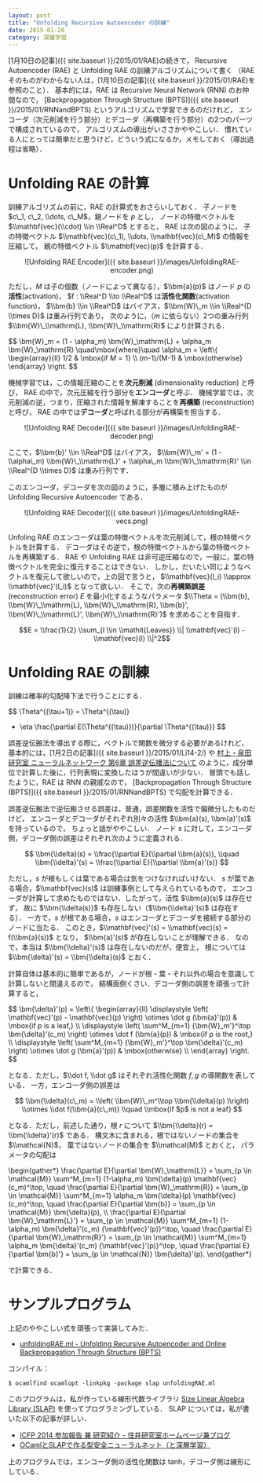 ```yaml
---
layout: post
title: "Unfolding Recursive Autoencoder の訓練"
date: 2015-01-20
category: 深層学習
---
```


[1月10日の記事]({{ site.baseurl }}/2015/01/RAE)の続きで，
Recursive Autoencoder (RAE) と Unfolding RAE の訓練アルゴリズムについて書く
（RAE そのものがわからない人は，[1月10日の記事]({{ site.baseurl }}/2015/01/RAE)を参照のこと）．
基本的には，RAE は Recursive Neural Network (RNN) のお仲間なので，
[Backpropagation Through Structure (BPTS)]({{ site.baseurl }}/2015/01/RNNandBPTS)
というアルゴリズムで学習できるのだけれど，
エンコーダ（次元削減を行う部分）とデコーダ（再構築を行う部分）の2つのパーツで構成されているので，
アルゴリズムの導出がいささかややこしい．
慣れている人にとっては簡単だと思うけど，どういう式になるか，メモしておく（導出過程は省略）．

Unfolding RAE の計算
===================

訓練アルゴリズムの前に，RAE の計算式をおさらいしておく．
子ノードを $c\_1, c\_2, \\dots, c\_M$，親ノードを $p$ とし，
ノードの特徴ベクトルを $\\mathbf{vec}(\\cdot) \\in \\Real^D$ とすると，
RAE は次の図のように，
子の特徴ベクトル $\\mathbf{vec}(c\_1), \\dots, \\mathbf{vec}(c\_M)$ の情報を圧縮して，
親の特徴ベクトル $\\mathbf{vec}(p)$ を計算する．

<center>![Unfolding RAE Encoder]({{ site.baseurl }}/images/UnfoldingRAE-encoder.png)</center>

ただし，$M$ は子の個数（ノードによって異なる），$\\bm{a}(p)$ はノード $p$ の**活性**(activation)，
$f : \\Real^D \\to \\Real^D$ は**活性化関数**(activation function)，
$\\bm{b} \\in \\Real^D$ はバイアス，$\\bm{W}\_m \\in \\Real^{D \\times D}$ は重み行列であり，
次のように，（$m$ に依らない）2つの重み行列 $\\bm{W}\_\\mathrm{L}, \\bm{W}\_\\mathrm{R}$ により計算される．

$$
  \\bm{W}\_m = (1 - \\alpha\_m) \\bm{W}\_\\mathrm{L} + \\alpha\_m \\bm{W}\_\\mathrm{R}
  \\quad\\mbox{where}\\quad
  \\alpha\_m =
  \\left\\{
  \\begin{array}{ll}
    1/2 & \\mbox{if $M=1$} \\\\
    (m-1)/(M-1) & \\mbox{otherwise}
  \end{array}
  \\right.
$$

機械学習では，この情報圧縮のことを**次元削減** (dimensionality reduction) と呼び，
RAE の中で，次元圧縮を行う部分を**エンコーダ**と呼ぶ．
機械学習では，次元削減の逆，つまり，圧縮された情報を解凍することを**再構築** (reconstruction) と呼び，
RAE の中では**デコーダ**と呼ばれる部分が再構築を担当する．

<center>![Unfolding RAE Decoder]({{ site.baseurl }}/images/UnfoldingRAE-decoder.png)</center>

ここで，$\\bm{b}' \\in \\Real^D$ はバイアス，
$\\bm{W}\_m' = (1 - \\alpha\_m) \\bm{W}\_\\mathrm{L}' + \\alpha\_m \\bm{W}\_\\mathrm{R}' \\in \\Real^{D \\times D}$ は重み行列です．

このエンコーダ，デコーダを次の図のように，多層に積み上げたものが Unfolding Recursive Autoencoder である．

<center>![Unfolding RAE Decoder]({{ site.baseurl }}/images/UnfoldingRAE-vecs.png)</center>

Unfoling RAE のエンコーダは葉の特徴ベクトルを次元削減して，根の特徴ベクトルを計算する．
デコーダはその逆で，根の特徴ベクトルから葉の特徴ベクトルを再構築する．
RAE や Unfolding RAE は非可逆圧縮なので，一般に，葉の特徴ベクトルを完全に復元することはできない．
しかし，だいたい同じようなベクトルを復元して欲しいので，上の図で言うと，
$\\mathbf{vec}(l_i) \\approx \\mathbf{vec}'(l_i)$ となって欲しい．
そこで，次の**再構築誤差** (reconstruction error) $E$ を最小化するようなパラメータ
$\\Theta = (\\bm{b}, \\bm{W}\_\\mathrm{L}, \\bm{W}\_\\mathrm{R}, \\bm{b}', \\bm{W}\_\\mathrm{L}', \\bm{W}\_\\mathrm{R}')$
を求めることを目指す．

$$E = \\frac{1}{2} \\sum_{l \\in \\mathit{Leaves}} \\| \\mathbf{vec}'(l) - \\mathbf{vec}(l) \\|^2$$

Unfolding RAE の訓練
===================

訓練は確率的勾配降下法で行うことにする．

$$
  \\Theta^{(\\tau+1)}
  = \\Theta^{(\\tau)}
  - \\eta \\frac{\\partial E(\\Theta^{(\\tau)})}{\\partial \\Theta^{(\\tau)}}
$$

誤差逆伝搬法を導出する際に，ベクトルで関数を微分する必要があるけれど，
基本的には，[1月2日の記事]({{ site.baseurl }}/2015/01/Li14-2/) や
[村上・泉田研究室 ニューラルネットワーク 第6章 誤差逆伝播法について](http://ipr20.cs.ehime-u.ac.jp/column/neural/chapter6.html)
のように，成分単位で計算した後に，行列表現に変換したほうが間違いが少ない．
冒頭でも話したように，RAE は RNN の親戚なので，
[Backpropagation Through Structure (BPTS)]({{ site.baseurl }}/2015/01/RNNandBPTS)
で勾配を計算できる．

誤差逆伝搬法で逆伝搬させる誤差は，普通，誤差関数を活性で偏微分したものだけど，
エンコーダとデコーダがそれぞれ別々の活性 $\\bm{a}(s), \\bm{a}'(s)$ を持っているので，
ちょっと話がややこしい．
ノード $s$ に対して，エンコーダ側，デコーダ側の誤差はそれぞれ次のように定義される．

$$
  \\bm{\\delta}(s) = \\frac{\\partial E}{\\partial \\bm{a}(s)}, \\quad
  \\bm{\\delta}'(s) = \\frac{\\partial E}{\\partial \\bm{a}'(s)}
$$

ただし，$s$ が根もしくは葉である場合は気をつけなければいけない．
$s$ が葉である場合，$\\mathbf{vec}(s)$ は訓練事例として与えられているもので，
エンコーダが計算して求めたものではない．したがって，活性 $\\bm{a}(s)$ は存在せず，
故に $\\bm{\\delta(s)}$ も存在しない（$\\bm{\\delta}'(s)$ は存在する）．
一方で，$s$ が根である場合，$s$ はエンコーダとデコーダを接続する部分のノードに当たる．
このとき，$\\mathbf{vec}'(s) = \\mathbf{vec}(s) = f(\\bm{a}(s))$ となり，
$\\bm{a}'(s)$ が存在しないことが理解できる．
なので，本当は $\\bm{\\delta}'(s)$ は存在しないのだが，便宜上，
根については $\\bm{\delta}'(s) = \\bm{\\delta}(s)$ とおく．

計算自体は基本的に簡単であるが，ノードが根・葉・それ以外の場合を意識して計算しないと間違えるので，
結構面倒くさい．デコーダ側の誤差を頑張って計算すると，

$$
  \\bm{\\delta}'(p) =
  \\left\\{
  \\begin{array}{ll}
    \\displaystyle \\left( \\mathbf{vec}'(p) - \\mathbf{vec}(p) \\right)
    \\otimes \\dot g (\\bm{a}'(p))
    & \\mbox{if $p$ is a leaf,} \\\\
    \\displaystyle \\left( \\sum^M\_{m=1} {\\bm{W}\_m'}^\\top \\bm{\\delta}'(c\_m) \\right)
    \\otimes \\dot f (\\bm{a}(p))
    & \\mbox{if $p$ is the root,} \\\\
    \\displaystyle \\left( \\sum^M\_{m=1} {\\bm{W}\_m'}^\\top \\bm{\\delta}'(c\_m) \\right)
    \\otimes \\dot g (\\bm{a}'(p))
    & \\mbox{otherwise} \\\\
  \\end{array}
  \\right.
$$

となる．ただし，$\\dot f, \\dot g$ はそれぞれ活性化関数 $f, g$ の導関数を表している．
一方，エンコーダ側の誤差は

$$
  \\bm{\\delta}(c\_m) = \\left( \\bm{W}\_m^\\top \\bm{\\delta}(p) \\right)
  \\otimes \\dot f(\\bm{a}(c\_m))
  \\quad \\mbox{if $p$ is not a leaf}
$$

となる．ただし，前述した通り，根 $r$ について $\\bm{\\delta}(r) = \\bm{\\delta}'(r)$ である．
構文木に含まれる，根ではないノードの集合を $\\mathcal{N}$，
葉ではないノードの集合を $\\mathcal{M}$ とおくと，
パラメータの勾配は

\\begin{gather*}
  \\frac{\\partial E}{\\partial \\bm{W}\_\\mathrm{L}}
  = \\sum\_{p \\in \\mathcal{M}} \\sum^M\_{m=1} (1-\\alpha\_m) \\bm{\\delta}(p) \\mathbf{vec}(c\_m)^\\top,
  \\quad
  \\frac{\\partial E}{\\partial \\bm{W}\_\\mathrm{R}}
  = \\sum\_{p \\in \\mathcal{M}} \\sum^M\_{m=1} \\alpha\_m \\bm{\\delta}(p) \\mathbf{vec}(c\_m)^\\top,
  \\quad
  \\frac{\\partial E}{\\partial \\bm{b}} = \\sum\_{p \\in \\mathcal{M}} \\bm{\\delta}(p), \\\\
  \\frac{\\partial E}{\\partial \\bm{W}\_\\mathrm{L}'}
  = \\sum\_{p \\in \\mathcal{M}} \\sum^M\_{m=1} (1-\\alpha\_m) \\bm{\\delta}'(c\_m) {\\mathbf{vec}'(p)}^\\top,
  \\quad
  \\frac{\\partial E}{\\partial \\bm{W}\_\\mathrm{R}'}
  = \\sum\_{p \\in \\mathcal{M}} \\sum^M\_{m=1} \\alpha\_m \\bm{\\delta}'(c\_m) {\\mathbf{vec}'(p)}^\\top,
  \\quad
  \\frac{\\partial E}{\\partial \\bm{b}'} = \\sum\_{p \\in \\mathcal{N}} \\bm{\\delta}'(p).
\\end{gather*}

で計算できる．

サンプルプログラム
===============

上記のややこしい式を頑張って実装してみた．

- [unfoldingRAE.ml - Unfolding Recursive Autoencoder and Online Backpropagation Through Structure (BPTS)](https://gist.github.com/akabe/83da3bba75fbf83c56d2)

コンパイル：

```
$ ocamlfind ocamlopt -linkpkg -package slap unfoldingRAE.ml
```

このプログラムは，私が作っている線形代数ライブラリ [Size Linear Algebra Library (SLAP)](http://akabe.github.io/slap/)
を使ってプログラミングしている． SLAP については，私が書いた以下の記事が詳しい．

- [ICFP 2014 参加報告 兼 研究紹介 - 住井研究室ホームページ兼ブログ](http://www.sf.ecei.tohoku.ac.jp/post/97294419200/icfp-2014)
- [OCamlとSLAPで作る型安全ニューラルネット（と深層学習）](http://qiita.com/akabe/items/b930e94543f2fa81570f)

上のプログラムでは，エンコーダ側の活性化関数は tanh，デコーダ側は線形にしている．
